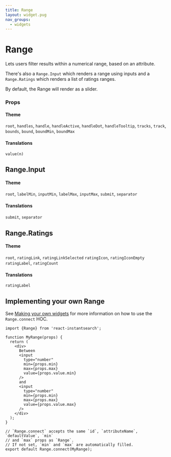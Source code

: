 ```yaml
---
title: Range
layout: widget.pug
nav_groups:
  - widgets
---
```


# Range

Lets users filter results within a numerical range, based on an attribute.

There's also a `Range.Input`  which renders a range using inputs and a `Range.Ratings` which renders a list of ratings 
ranges. 

By default, the Range will render as a slider.

### Props

<!-- props default ./index.js -->

#### Theme

`root`, `handles`, `handle`, `handleActive`, `handleDot`, `handleTooltip`, `tracks`, `track`, `bounds`, `bound`, `boundMin`, `boundMax`

#### Translations

`value(n)`

## Range.Input

#### Theme

`root`, `labelMin`, `inputMin`, `labelMax`, `inputMax`, `submit`, `separator`

#### Translations

`submit`, `separator`

## Range.Ratings

#### Theme

`root`, `ratingLink`, `ratingLinkSelected` `ratingIcon`, `ratingIconEmpty` `ratingLabel`, `ratingCount`

#### Translations

`ratingLabel`


## Implementing your own Range

See [Making your own widgets](../Customization.md) for more information on how to use the `Range.connect` HOC.

```
import {Range} from 'react-instantsearch';

function MyRange(props) {
  return (
    <div>
      Between
      <input
        type="number"
        min={props.min}
        max={props.max}
        value={props.value.min}
      />
      and
      <input
        type="number"
        min={props.min}
        max={props.max}
        value={props.value.max}
      />
    </div>
  );
}

// `Range.connect` accepts the same `id`, `attributeName`, `defaultValue`, `min`
// and `max` props as `Range`.
// If not set, `min` and `max` are automatically filled.
export default Range.connect(MyRange);
```
